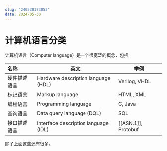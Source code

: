 ```yaml
---
slug: "240530173053"
date: 2024-05-30
---
```


# 计算机语言分类

计算机语言（Computer language）是一个很宽泛的概念，包括

| 名称     | 英文                                   | 举例                  |
| :----- | ------------------------------------ | ------------------- |
| 硬件描述语言 | Hardware description language (HDL)  | Verilog, VHDL       |
| 标记语言   | Markup language                      | HTML, XML           |
| 编程语言   | Programming language                 | C, Java             |
| 查询语言   | Data query language (DQL)            | SQL                 |
| 接口描述语言 | Interface description language (IDL) | [[ASN.1]], Protobuf |

除了上面这些还有很多。
